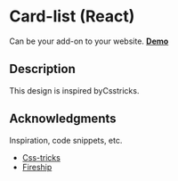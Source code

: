 # Card-list (React)
Can be your add-on to your website.
**[Demo](https://creatwork.github.io/card-list/)**

## Description

This design is inspired byCsstricks.




## Acknowledgments

Inspiration, code snippets, etc.
* [Css-tricks](https://css-tricks.com/)
* [Fireship](https://www.youtube.com/watch?v=29deL9MFfWc&list=PLcNZGKba54MQo0JbIiE8c9cll60mKf3DA&index=1)
